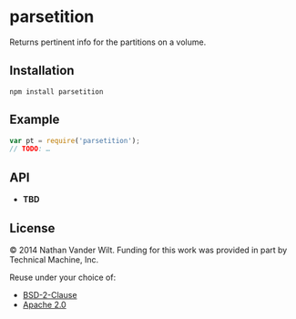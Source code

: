 # parsetition

Returns pertinent info for the partitions on a volume.


## Installation

`npm install parsetition`

## Example

```js
var pt = require('parsetition');
// TODO: …
```

## API

* **TBD**


## License

© 2014 Nathan Vander Wilt.
Funding for this work was provided in part by Technical Machine, Inc.

Reuse under your choice of:

* [BSD-2-Clause](http://opensource.org/licenses/BSD-2-Clause)
* [Apache 2.0](http://www.apache.org/licenses/LICENSE-2.0.html)
